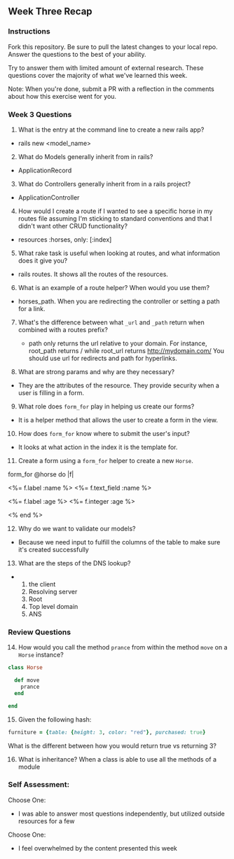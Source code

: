 ## Week Three Recap

### Instructions
Fork this repository. Be sure to pull the latest changes to your local repo. Answer the questions to the best of your ability.

Try to answer them with limited amount of external research. These questions cover the majority of what we've learned this week.

Note: When you're done, submit a PR with a reflection in the comments about how this exercise went for you.

### Week 3 Questions

1. What is the entry at the command line to create a new rails app?
  - rails new <model_name>

2. What do Models generally inherit from in rails?
  - ApplicationRecord

3. What do Controllers generally inherit from in a rails project?
  - ApplicationController

4. How would I create a route if I wanted to see a specific horse in my routes file assuming I'm sticking to standard conventions and that I didn't want other CRUD functionality?
  - resources :horses, only: [:index]

5. What rake task is useful when looking at routes, and what information does it give you?
  - rails routes.  It shows all the routes of the resources.

6. What is an example of a route helper? When would you use them?
  - horses_path.  When you are redirecting the controller or setting a path for a link.

7. What's the difference between what `_url` and `_path` return when combined with a routes prefix?
   - path only returns the url relative to your domain. For instance, root_path returns / while root_url returns http://mydomain.com/ You should  use url for redirects and path for hyperlinks.

8. What are strong params and why are they necessary?
  - They are the attributes of the resource. They provide security when a user is filling in a form.  

9. What role does `form_for` play in helping us create our forms?
  - It is a helper method that allows the user to create a form in the view.

10. How does `form_for` know where to submit the user's input?
  - It looks at what action in the index it is the template for.

11. Create a form using a `form_for` helper to create a new `Horse`.

  form_for @horse do |f|

  <%= f.label :name %>
  <%= f.text_field :name %>

  <%= f.label :age %>
  <%= f.integer :age %>

  <% end %>

12. Why do we want to validate our models?
  - Because we need input to fulfill the columns of the table to make sure it's created successfully

13. What are the steps of the DNS lookup?
  - 1) the client
    2) Resolving server
    3) Root
    4) Top level domain
    5) ANS


### Review Questions
14. How would you call the method `prance` from within the method `move` on a `Horse` instance?
  ```ruby
  class Horse

    def move
      prance
    end

  end
  ```
15. Given the following hash:

```ruby
furniture = {table: {height: 3, color: "red"}, purchased: true}
```
What is the different between how you would return true vs returning 3?  


16. What is inheritance?
    When a class is able to use all the methods of a module

### Self Assessment:
Choose One:
* I was able to answer most questions independently, but utilized outside resources for a few

Choose One:
* I feel overwhelmed by the content presented this week
